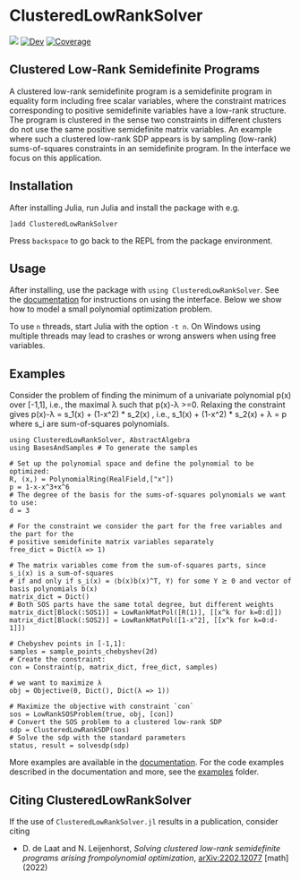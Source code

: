 # ClusteredLowRankSolver

[![](https://img.shields.io/badge/docs-stable-blue.svg)](https://nanleij.github.io/ClusteredLowRankSolver.jl/stable)
[![Dev](https://img.shields.io/badge/docs-dev-blue.svg)](https://nanleij.github.io/ClusteredLowRankSolver.jl/dev)
[![Coverage](https://codecov.io/gh/nanleij/ClusteredLowRankSolver.jl/branch/main/graph/badge.svg)](https://codecov.io/gh/nanleij/ClusteredLowRankSolver.jl)

## Clustered Low-Rank Semidefinite Programs
A clustered low-rank semidefinite program is a semidefinite program in equality form including free scalar variables, where the constraint matrices corresponding to positive semidefinite variables have a low-rank structure. The program is clustered in the sense two constraints in different clusters do not use the same positive semidefinite matrix variables.
An example where such a clustered low-rank SDP appears is by sampling (low-rank) sums-of-squares constraints in an semidefinite program. In the interface we focus on this application.


## Installation
After installing Julia, run Julia and install the package with e.g.
```
]add ClusteredLowRankSolver
```
Press `backspace` to go back to the REPL from the package environment.

## Usage
After installing, use the package with `using ClusteredLowRankSolver`. See the [documentation](https://nanleij.github.io/ClusteredLowRankSolver.jl/stable) for instructions on using the interface. Below we show how to model a small polynomial optimization problem.

To use `n` threads, start Julia with the option `-t n`.
On Windows using multiple threads may lead to crashes or wrong answers when using free variables.

## Examples
Consider the problem of finding the minimum of a univariate polynomial p(x) over [-1,1], i.e., the maximal λ such that p(x)-λ >=0. Relaxing the constraint gives p(x)-λ = s_1(x) + (1-x^2) * s_2(x) , i.e., s_1(x) + (1-x^2) * s_2(x) + λ = p where s_i are sum-of-squares polynomials.

```
using ClusteredLowRankSolver, AbstractAlgebra
using BasesAndSamples # To generate the samples

# Set up the polynomial space and define the polynomial to be optimized:
R, (x,) = PolynomialRing(RealField,["x"])
p = 1-x-x^3+x^6
# The degree of the basis for the sums-of-squares polynomials we want to use:
d = 3

# For the constraint we consider the part for the free variables and the part for the
# positive semidefinite matrix variables separately
free_dict = Dict(λ => 1)  

# The matrix variables come from the sum-of-squares parts, since s_i(x) is a sum-of-squares
# if and only if s_i(x) = ⟨b(x)b(x)^T, Y⟩ for some Y ⪰ 0 and vector of basis polynomials b(x)
matrix_dict = Dict()
# Both SOS parts have the same total degree, but different weights
matrix_dict[Block(:SOS1)] = LowRankMatPol([R(1)], [[x^k for k=0:d]])
matrix_dict[Block(:SOS2)] = LowRankMatPol([1-x^2], [[x^k for k=0:d-1]])

# Chebyshev points in [-1,1]:
samples = sample_points_chebyshev(2d)
# Create the constraint:
con = Constraint(p, matrix_dict, free_dict, samples)

# we want to maximize λ
obj = Objective(0, Dict(), Dict(λ => 1))

# Maximize the objective with constraint `con`
sos = LowRankSOSProblem(true, obj, [con])
# Convert the SOS problem to a clustered low-rank SDP
sdp = ClusteredLowRankSDP(sos)
# Solve the sdp with the standard parameters
status, result = solvesdp(sdp)
```

More examples are available in the [documentation](https://nanleij.github.io/ClusteredLowRankSolver.jl/stable). For the code examples described in the documentation and more, see the [examples](https://github.com/nanleij/ClusteredLowRankSolver.jl/tree/main/examples) folder.


## Citing ClusteredLowRankSolver
If the use of `ClusteredLowRankSolver.jl` results in a publication, consider citing

 - D. de Laat and N. Leijenhorst, *Solving clustered low-rank semidefinite programs arising frompolynomial optimization*, [arXiv:2202.12077](https://arxiv.org/abs/2202.12077) [math] (2022)
